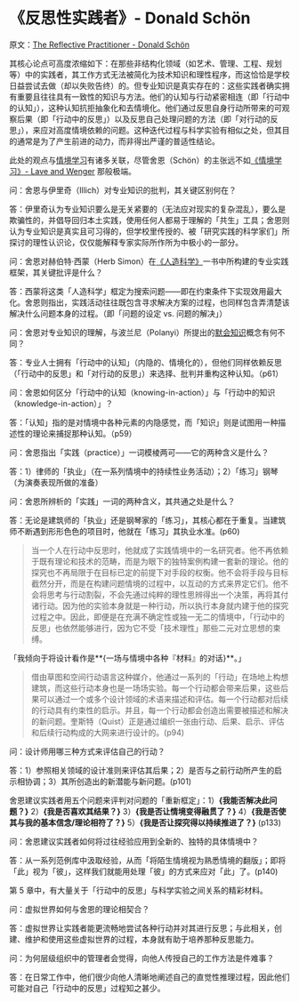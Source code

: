 # 《反思性实践者》- Donald Schön

原文：[The Reflective Practitioner - Donald Schön](https://notes.andymatuschak.org/z5wZoGy72FafNGd1AHgtghs)

其核心论点可高度浓缩如下：在那些非结构化领域（如艺术、管理、工程、规划等）中的实践者，其工作方式无法被简化为技术知识和理性程序，而这恰恰是学校日益尝试去做（却以失败告终）的。但专业知识是真实存在的：这些实践者确实拥有重要且往往具有一致性的知识与方法。他们的认知与行动紧密相连（即「行动中的认知」），这种认知抗拒抽象化和去情境化。他们通过反思自身行动所带来的可观察后果（即「行动中的反思」）以及反思自己处理问题的方法（即「对行动的反思」），来应对高度情境依赖的问题。这种迭代过程与科学实验有相似之处，但其目的通常是为了产生前进的动力，而非得出严谨的普适性结论。

此处的观点与[情境学习](https://notes.andymatuschak.org/zL7XdosCZ9qeCSSCrhcYfwY)有诸多关联，尽管舍恩（Schön）的主张远不如[《情境学习》- Lave and Wenger](https://notes.andymatuschak.org/zMhuu3pPa6FeNGYn3VfGCar) 那般极端。

问：舍恩与伊里奇（Illich）对专业知识的批判，其关键区别何在？

答：伊里奇认为专业知识要么是无关紧要的（无法应对现实的复杂混乱），要么是欺骗性的，并倡导回归本土实践，使用任何人都易于理解的「共生」工具；舍恩则认为专业知识是真实且可习得的，但学校里传授的、被「研究实践的科学家们」所探讨的理性认识论，仅仅能解释专家实际所作所为中极小的一部分。

问：舍恩对赫伯特·西蒙（Herb Simon）在[《人造科学》](https://notes.andymatuschak.org/The_Sciences_of_the_Artificial_-_Herb_Simon)一书中所构建的专业实践框架，其关键批评是什么？

答：西蒙将这类「人造科学」框定为搜索问题——即在约束条件下实现效用最大化。舍恩则指出，实践活动往往既包含寻求解决方案的过程，也同样包含弄清楚该解决什么问题本身的过程。（即「问题的设定 vs. 问题的解决」）

问：舍恩对专业知识的理解，与波兰尼（Polanyi）所提出的[默会知识](https://notes.andymatuschak.org/Tacit_knowledge)概念有何不同？

答：专业人士拥有「行动中的认知」（内隐的、情境化的），但他们同样依赖反思（「行动中的反思」和「对行动的反思」）来选择、批判并重构这种认知。（p61）

问：舍恩如何区分「行动中的认知（knowing-in-action）」与「行动中的知识（knowledge-in-action）」？

答：「认知」指的是对情境中各种元素的内隐感觉，而「知识」则是试图用一种描述性的理论来捕捉那种认知。（p59）

问：舍恩指出「实践（practice）」一词模棱两可——它的两种含义是什么？

答：1）律师的「执业」（在一系列情境中的持续性业务活动）；2）「练习」钢琴（为演奏表现所做的准备）

问：舍恩所辨析的「实践」一词的两种含义，其共通之处是什么？

答：无论是建筑师的「执业」还是钢琴家的「练习」，其核心都在于重复。当建筑师不断遇到形形色色的项目时，他就在「练习」其执业水准。(p60)

> 当一个人在行动中反思时，他就成了实践情境中的一名研究者。他不再依赖于既有理论和技术的范畴，而是为眼下的独特案例构建一套新的理论。他的探究也不再局限于在目标已定的前提下对手段的权衡。他不会将手段与目标截然分开，而是在构建问题情境的过程中，以互动的方式来界定它们。他不会将思考与行动割裂，不会先通过纯粹的理性思辨得出一个决策，再将其付诸行动。因为他的实验本身就是一种行动，所以执行本身就内建于他的探究过程之中。因此，即便是在充满不确定性或独一无二的情境中，「行动中的反思」也依然能够进行，因为它不受「技术理性」那些二元对立思想的束缚。

「我倾向于将设计看作是**{一场与情境中各种『材料』的对话}**。」

> 借由草图和空间行动语言这种媒介，他通过一系列的「行动」在场地上构想建筑，而这些行动本身也是一场场实验。每一个行动都会带来后果，这些后果可以通过一个或多个设计领域的术语来描述和评估。每一个行动都对后续的行动具有约束性的启示。并且，每一个行动都会创造出需要被描述和解决的新问题。奎斯特（Quist）正是通过编织一张由行动、后果、启示、评估和后续行动构成的大网来进行设计的。(p94)

问：设计师用哪三种方式来评估自己的行动？

答：1）参照相关领域的设计准则来评估其后果；2）是否与之前行动所产生的启示相协调；3）其所创造出的新潜能与新问题。(p101)

舍恩建议实践者用五个问题来评判对问题的「重新框定」：1）**{我能否解决此问题？}** 2）**{我是否喜欢其结果？}** 3）**{我是否让情境变得融贯了？}** 4）**{我是否使其与我的基本信念/理论相符了？}** 5）**{我是否让探究得以持续推进了？}** (p133)

问：舍恩建议实践者如何将过往经验应用到全新的、独特的具体情境中？

答：从一系列范例库中汲取经验，从而「将陌生情境视为熟悉情境的翻版」；即将「此」视为「彼」，这样我们就能用处理「彼」的方式来应对「此」了。(p140)

第 5 章中，有大量关于「行动中的反思」与科学实验之间关系的精彩材料。

问：虚拟世界如何与舍恩的理论相契合？

答：虚拟世界让实践者能更流畅地尝试各种行动并对其进行反思；与此相关，创建、维护和使用这些虚拟世界的过程，本身就有助于培养那种反思能力。

问：为何层级组织中的管理者会觉得，向他人传授自己的工作方法是件难事？

答：在日常工作中，他们很少向他人清晰地阐述自己的直觉性推理过程，因此他们可能对自己「行动中的反思」过程知之甚少。
